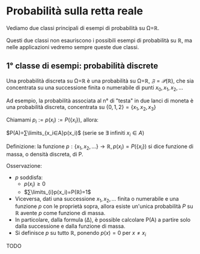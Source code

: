 # Probabilità sulla retta reale

Vediamo due classi principali di esempi di probabilità su Ω=ℝ.

Questi due classi non esauriscono i possibili esempi di probabilità su ℝ, ma nelle applicazioni vedremo sempre queste due classi.

## 1° classe di esempi: probabilità discrete

Una probabilità discreta su Ω=ℝ è una probabilità su Ω=ℝ, $𝔉=\mathcal{P}(ℝ)$, che sia concentrata su una successione finita o numerabile di punti $x_0,x_1,x_2,…$

Ad esempio, la probabilità associata al n° di "testa" in due lanci di moneta è una probabilità discreta, concentrata su $\{0,1,2\}=\{x_1,x_2,x_3\}$

Chiamami $p_i:=p(x_i):=P(\{x_i\})$, allora:

$P(A)=∑\limits_{x_i∈A}p(x_i)$
(serie se ∃ infiniti $x_i∈A$)

Definizione: la funzione $p:\{x_1,x_2,…\}→ℝ,p(x_i)=P(\{x_i\})$ si dice funzione di massa, o densità discreta, di P.

Osservazione:
- $p$ soddisfa:
	- $p(x_i)≥0$
	- $∑\limits_{i}p(x_i)=P(ℝ)=1$
- Viceversa, dati una successione $x_1,x_2,…$ finita o numerabile e una funzione $p$ con le proprietà sopra, allora esiste un'unica probabilità $P$ su ℝ avente $p$ come funzione di massa.
- In particolare, dalla formula (Δ), è possible calcolare P(A) a partire solo dalla successione e dalla funzione di massa.
- Si definisce $p$ su tutto ℝ, ponendo $p(x)=0$ per $x≠x_i$

TODO
